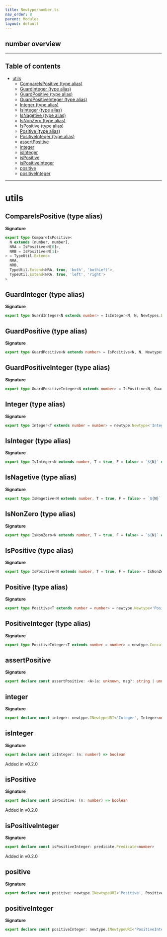 ```yaml
---
title: Newtype/number.ts
nav_order: 8
parent: Modules
layout: default
---
```


## number overview

---

<h2 class="text-delta">Table of contents</h2>

- [utils](#utils)
  - [CompareIsPositive (type alias)](#compareispositive-type-alias)
  - [GuardInteger (type alias)](#guardinteger-type-alias)
  - [GuardPositive (type alias)](#guardpositive-type-alias)
  - [GuardPositiveInteger (type alias)](#guardpositiveinteger-type-alias)
  - [Integer (type alias)](#integer-type-alias)
  - [IsInteger (type alias)](#isinteger-type-alias)
  - [IsNagetive (type alias)](#isnagetive-type-alias)
  - [IsNonZero (type alias)](#isnonzero-type-alias)
  - [IsPositive (type alias)](#ispositive-type-alias)
  - [Positive (type alias)](#positive-type-alias)
  - [PositiveInteger (type alias)](#positiveinteger-type-alias)
  - [assertPositive](#assertpositive)
  - [integer](#integer)
  - [isInteger](#isinteger)
  - [isPositive](#ispositive)
  - [isPositiveInteger](#ispositiveinteger)
  - [positive](#positive)
  - [positiveInteger](#positiveinteger)

---

# utils

## CompareIsPositive (type alias)

**Signature**

```ts
export type CompareIsPositive<
  N extends [number, number],
  NRA = IsPositive<N[0]>,
  NRB = IsPositive<N[1]>
> = TypeUtil.Extend<
  NRA,
  NRB,
  TypeUtil.Extend<NRA, true, 'both', 'bothLeft'>,
  TypeUtil.Extend<NRA, true, 'left', 'right'>
>
```

## GuardInteger (type alias)

**Signature**

```ts
export type GuardInteger<N extends number> = IsInteger<N, N, Newtypes.Left<Integer<N>>>
```

## GuardPositive (type alias)

**Signature**

```ts
export type GuardPositive<N extends number> = IsPositive<N, N, Newtypes.Left<Positive<N>>>
```

## GuardPositiveInteger (type alias)

**Signature**

```ts
export type GuardPositiveInteger<N extends number> = IsPositive<N, GuardInteger<N>, Newtypes.Left<PositiveInteger<N>>>
```

## Integer (type alias)

**Signature**

```ts
export type Integer<T extends number = number> = newtype.Newtype<'Integer', T>
```

## IsInteger (type alias)

**Signature**

```ts
export type IsInteger<N extends number, T = true, F = false> = `${N}` extends `${number}.${number}` ? F : T
```

## IsNagetive (type alias)

**Signature**

```ts
export type IsNagetive<N extends number, T = true, F = false> = `${N}` extends `-${number}` ? T : F
```

## IsNonZero (type alias)

**Signature**

```ts
export type IsNonZero<N extends number, T = true, F = false> = `${N}` extends '0' ? F : T
```

## IsPositive (type alias)

**Signature**

```ts
export type IsPositive<N extends number, T = true, F = false> = IsNonZero<N, IsNagetive<N, F, T>, F>
```

## Positive (type alias)

**Signature**

```ts
export type Positive<T extends number = number> = newtype.Newtype<'Positive', T>
```

## PositiveInteger (type alias)

**Signature**

```ts
export type PositiveInteger<T extends number = number> = newtype.Concat<Integer<T>, Positive<T>>
```

## assertPositive

**Signature**

```ts
export declare const assertPositive: <A>(a: unknown, msg?: string | undefined) => asserts a is A
```

## integer

**Signature**

```ts
export declare const integer: newtype.INewtypeURI<'Integer', Integer<number>, number>
```

## isInteger

**Signature**

```ts
export declare const isInteger: (n: number) => boolean
```

Added in v0.2.0

## isPositive

**Signature**

```ts
export declare const isPositive: (n: number) => boolean
```

Added in v0.2.0

## isPositiveInteger

**Signature**

```ts
export declare const isPositiveInteger: predicate.Predicate<number>
```

Added in v0.2.0

## positive

**Signature**

```ts
export declare const positive: newtype.INewtypeURI<'Positive', Positive<number>, number>
```

## positiveInteger

**Signature**

```ts
export declare const positiveInteger: newtype.INewtypeURI<'PositiveInteger', PositiveInteger<number>, number>
```
